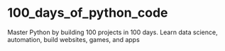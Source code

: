 # 100_days_of_python_code
Master Python by building 100 projects in 100 days. Learn data science, automation, build websites, games, and apps
